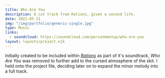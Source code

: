 ```yaml
---
title: Who Are You
description: A cut track from Rations, given a second life.
date: 2021-05-21
img: "/img/portfolio/generic-single.jpg"
type: Music
links:
  - soundcloud: https://soundcloud.com/personmeetup/who-are-you
layout: layouts/project.njk
---
```


Initially created to be included within [_Rations_](/portfolio/rations/) as part of it's soundtrack, _Who Are You_ was removed to further add to the cursed atmosphere of the skit. I held onto the project file, deciding later on to expand the minor melody into a full track.
